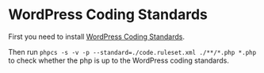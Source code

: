 # WordPress Coding Standards

First you need to install [WordPress Coding Standards](https://github.com/WordPress-Coding-Standards/WordPress-Coding-Standards).

Then run `phpcs -s -v -p --standard=./code.ruleset.xml ./**/*.php *.php` to check whether the php is up to the WordPress coding standards.
